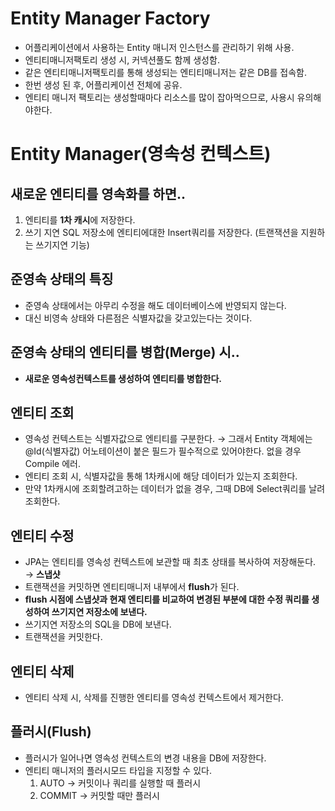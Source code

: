 # Entity Manager Factory

- 어플리케이션에서 사용하는 Entity 매니저 인스턴스를 관리하기 위해 사용.
- 엔티티매니저팩토리 생성 시, 커넥션풀도 함께 생성함.
- 같은 엔티티매니저팩토리를 통해 생성되는 엔티티매니저는 같은 DB를 접속함.
- 한번 생성 된 후, 어플리케이션 전체에 공유.
- 엔티티 매니저 팩토리는 생성할때마다 리소스를 많이 잡아먹으므로, 사용시 유의해야한다.

# Entity Manager(**영속성 컨텍스트**)

## 새로운 엔티티를 영속화를 하면..

1. 엔티티를 **1차 캐시**에 저장한다.
2. 쓰기 지연 SQL 저장소에 엔티티에대한 Insert쿼리를 저장한다. (트랜잭션을 지원하는 쓰기지연 기능)

## 준영속 상태의 특징

- 준영속 상태에서는 아무리 수정을 해도 데이터베이스에 반영되지 않는다.
- 대신 비영속 상태와 다른점은 식별자값을 갖고있는다는 것이다.

## 준영속 상태의 엔티티를 병합(Merge) 시..

- **새로운 영속성컨텍스트를 생성하여 엔티티를 병합한다.**

## 엔티티 조회

- 영속성 컨텍스트는 식별자값으로 엔티티를 구분한다. → 그래서 Entity 객체에는 @Id(식별자값) 어노테이션이 붙은 필드가 필수적으로 있어야한다. 없을 경우 Compile 에러.
- 엔티티 조회 시, 식별자값을 통해 1차캐시에 해당 데이터가 있는지 조회한다.
- 만약 1차캐시에 조회할려고하는 데이터가 없을 경우, 그때 DB에 Select쿼리를 날려 조회한다.

## 엔티티 수정

- JPA는 엔티티를 영속성 컨텍스트에 보관할 때 최초 상태를 복사하여 저장해둔다. → **스냅샷**
- 트랜잭션을 커밋하면 엔티티매니저 내부에서 **flush**가 된다.
- **flush 시점에 스냅샷과 현재 엔티티를 비교하여 변경된 부분에 대한 수정 쿼리를 생성하여 쓰기지연 저장소에 보낸다.**
- 쓰기지연 저장소의 SQL을 DB에 보낸다.
- 트랜잭션을 커밋한다.

## 엔티티 삭제

- 엔티티 삭제 시, 삭제를 진행한 엔티티를 영속성 컨텍스트에서 제거한다.

## 플러시(Flush)

- 플러시가 일어나면 영속성 컨텍스트의 변경 내용을 DB에 저장한다.
- 엔티티 매니저의 플러시모드 타입을 지정할 수 있다.
  1. AUTO → 커밋이나 쿼리를 실행할 때 플러시
  2. COMMIT → 커밋할 때만 플러시